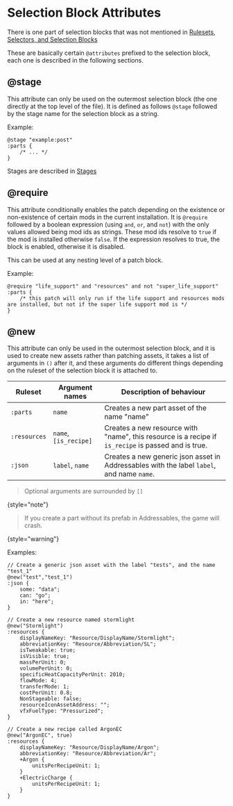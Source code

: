 # Selection Block Attributes

There is one part of selection blocks that was not mentioned in [Rulesets, Selectors, and Selection Blocks](Rulesets-Selectors-and-Selection-Blocks.md)

These are basically certain `@attributes` prefixed to the selection block, each one is described in the following sections.

## @stage

This attribute can only be used on the outermost selection block (the one directly at the top level of the file).
It is defined as follows `@stage` followed by the stage name for the selection block as a string.

Example:
```
@stage "example:post"
:parts {
    /* ... */
}
```

Stages are described in [Stages](How-to-Use-the-Stage-System.md)

## @require

This attribute conditionally enables the patch depending on the existence or non-existence of certain mods in the current
installation. It is `@require` followed by a boolean expression (using `and`, `or`, and `not`) with the only values allowed
being mod ids as strings. These mod ids resolve to `true` if the mod is installed otherwise `false`. If the expression
resolves to true, the block is enabled, otherwise it is disabled.

This can be used at any nesting level of a patch block.

Example:
```
@require "life_support" and "resources" and not "super_life_support"
:parts {
    /* this patch will only run if the life support and resources mods are installed, but not if the super life support mod is */
}
```

## @new

This attribute can only be used in the outermost selection block, and it is used to create new assets rather than patching
assets, it takes a list of arguments in `()` after it, and these arguments do different things depending on the ruleset of
the selection block it is attached to.

| Ruleset      | Argument names        | Description of behaviour                                                                            |
|--------------|-----------------------|-----------------------------------------------------------------------------------------------------|
| `:parts`     | `name`                | Creates a new part asset of the name "name"                                                         |
| `:resources` | `name`, `[is_recipe]` | Creates a new resource with "name", this resource is a recipe if `is_recipe` is passed and is true. |
| `:json`      | `label`, `name`       | Creates a new generic json asset in Addressables with the label `label`, and name `name`.           |

> Optional arguments are surrounded by `[]`
> 
{style="note"}

> If you create a part without its prefab in Addressables, the game will crash.
> 
{style="warning"}

Examples:

```
// Create a generic json asset with the label "tests", and the name "test_1"
@new("test","test_1")
:json {
    some: "data";
    can: "go";
    in: "here";
}

// Create a new resource named stormlight
@new("Stormlight")
:resources {
    displayNameKey: "Resource/DisplayName/Stormlight";
    abbreviationKey: "Resource/Abbreviation/SL";
    isTweakable: true;
    isVisible: true;
    massPerUnit: 0;
    volumePerUnit: 0;
    specificHeatCapacityPerUnit: 2010;
    flowMode: 4;
    transferMode: 1;
    costPerUnit: 0.8;
    NonStageable: false;
    resourceIconAssetAddress: "";
    vfxFuelType: "Pressurized";
}

// Create a new recipe called ArgonEC
@new("ArgonEC", true)
:resources {
    displayNameKey: "Resource/DisplayName/Argon";
    abbreviationKey: "Resource/Abbreviation/Ar";
    +Argon {
        unitsPerRecipeUnit: 1;
    }
    +ElectricCharge {
        unitsPerRecipeUnit: 1;
    }
}
```